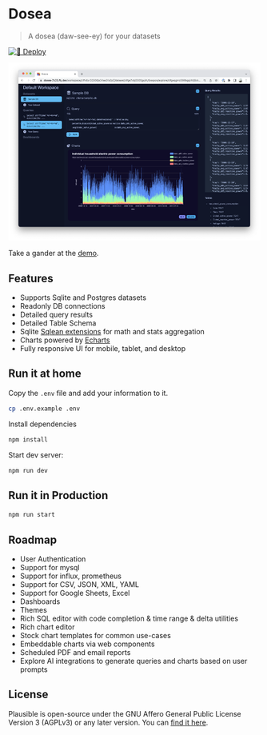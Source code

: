 # Dosea

> A dosea (daw-see-ey) for your datasets

[![🚀 Deploy](https://github.com/wmluke/dosea/actions/workflows/deploy.yml/badge.svg?branch=main)](https://github.com/wmluke/dosea/actions/workflows/deploy.yml)

![Query with Chart](public/screenshot.w1000.png)

Take a gander at the [demo](https://dosea-7b28.fly.dev/).

## Features

* Supports Sqlite and Postgres datasets
* Readonly DB connections
* Detailed query results
* Detailed Table Schema
* Sqlite [Sqlean extensions](https://github.com/nalgeon/sqlean) for math and stats aggregation
* Charts powered by [Echarts](https://echarts.apache.org)
* Fully responsive UI for mobile, tablet, and desktop

## Run it at home

Copy the `.env` file and add your information to it.

```sh
cp .env.example .env
```

Install dependencies

```sh
npm install
```

Start dev server:

```sh
npm run dev
```

## Run it in Production

```sh
npm run start
```

## Roadmap

* User Authentication
* Support for mysql
* Support for influx, prometheus
* Support for CSV, JSON, XML, YAML
* Support for Google Sheets, Excel
* Dashboards
* Themes
* Rich SQL editor with code completion & time range & delta utilities
* Rich chart editor
* Stock chart templates for common use-cases
* Embeddable charts via web components
* Scheduled PDF and email reports
* Explore AI integrations to generate queries and charts based on user prompts

## License

Plausible is open-source under the GNU Affero General Public License Version 3 (AGPLv3) or any later version. You
can [find it here](https://github.com/wmluke/dosea/blob/main/LICENSE.md).
